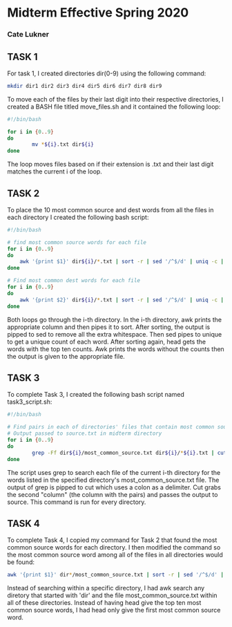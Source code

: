 # Midterm Effective Spring 2020
### Cate Lukner

## TASK 1
For task 1, I created directories dir(0-9) using the following command:
```bash
mkdir dir1 dir2 dir3 dir4 dir5 dir6 dir7 dir8 dir9
```

To move each of the files by their last digit into their respective directories, I created a BASH file titled move\_files.sh and it contained the following loop:
```bash
#!/bin/bash

for i in {0..9}
do 
		mv *${i}.txt dir${i}
done
```
The loop moves files based on if their extension is .txt and their last digit matches the current i of the loop. 

## TASK 2

To place the 10 most common source and dest words from all the files in each directory I created the following bash script:
```bash
#!/bin/bash

# find most common source words for each file
for i in {0..9}
do
	awk '{print $1}' dir${i}/*.txt | sort -r | sed '/^$/d' | uniq -c | sort -r | head -10 | awk '{print $2}' > dir${i}/most_common_source.txt
done

# Find most common dest words for each file
for i in {0..9}
do
	awk '{print $2}' dir${i}/*.txt | sort -r | sed '/^$/d' | uniq -c | sort -r | head -10 | awk '{print $2}' > dir${i}/most_common_dest.txt
done
```
Both loops go through the i-th directory. In the i-th directory, awk prints the appropriate column and then pipes it to sort. After sorting, the output is pipped to sed to remove all the extra whitespace. Then sed pipes to unique to get a unique count of each word. After sorting again, head gets the words with the top ten counts. Awk prints the words without the counts then the output is given to the appropriate file. 

## TASK 3

To complete Task 3, I created the following bash script named task3\_script.sh:
```bash
#!/bin/bash

# Find pairs in each of directories' files that contain most common source words
# Output passed to source.txt in midterm directory
for i in {0..9}
do
		grep -Ff dir${i}/most_common_source.txt dir${i}/*${i}.txt | cut -d ':' -f 2 >> source.txt
done
```
The script uses grep to search each file of the current i-th directory for the words listed in the specified directory's most\_common\_source.txt file. The output of grep is pipped to cut which uses a colon as a delimiter. Cut grabs the second "column" (the column with the pairs) and passes the output to source. This command is run for every directory. 

## TASK 4
To complete Task 4, I copied my command for Task 2 that found the most common source words for each directory. I then modified the command so the most common source word among all of the files in all directories would be found:
```bash
awk '{print $1}' dir*/most_common_source.txt | sort -r | sed '/^$/d' | uniq -c | sort -r | head -1 | awk '{print $2}' > most_common_source_word.txt
```
Instead of searching within a specific directory, I had awk search any diretory that started with 'dir' and the file most\_common\_source.txt within all of these directories. Instead of having head give the top ten most common source words, I had head only give the first most common source word. 

